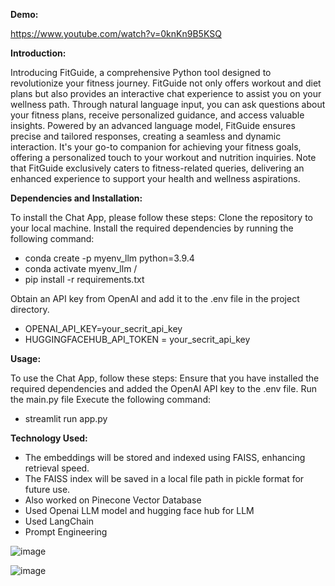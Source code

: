 
**Demo:**

https://www.youtube.com/watch?v=0knKn9B5KSQ

**Introduction:**

Introducing FitGuide, a comprehensive Python tool designed to revolutionize your fitness journey. FitGuide not only offers workout and diet plans but also provides an interactive chat experience to assist you on your wellness path. Through natural language input, you can ask questions about your fitness plans, receive personalized guidance, and access valuable insights. Powered by an advanced language model, FitGuide ensures precise and tailored responses, creating a seamless and dynamic interaction. It's your go-to companion for achieving your fitness goals, offering a personalized touch to your workout and nutrition inquiries. Note that FitGuide exclusively caters to fitness-related queries, delivering an enhanced experience to support your health and wellness aspirations.

**Dependencies and Installation:**

To install the Chat App, please follow these steps:
Clone the repository to your local machine.
Install the required dependencies by running the following command:
- conda create -p myenv_llm python=3.9.4
- conda activate myenv_llm /
- pip install -r requirements.txt

Obtain an API key from OpenAI and add it to the .env file in the project directory.
- OPENAI_API_KEY=your_secrit_api_key
- HUGGINGFACEHUB_API_TOKEN = your_secrit_api_key


**Usage:**

To use the Chat App, follow these steps:
Ensure that you have installed the required dependencies and added the OpenAI API key to the .env file.
Run the main.py file Execute the following command:
- streamlit run app.py


**Technology Used:**

- The embeddings will be stored and indexed using FAISS, enhancing retrieval speed.
- The FAISS index will be saved in a local file path in pickle format for future use.
- Also worked on Pinecone Vector Database
- Used Openai LLM model and hugging face hub for LLM 
- Used LangChain
- Prompt Engineering

 

 
![image](https://github.com/OmkarNaik10/FITGPT_LLM/assets/46419836/5b7526e4-cc12-4c16-82de-29b0b59671ce)

![image](https://github.com/OmkarNaik10/FITGPT_LLM/assets/46419836/1962e42e-7c35-4b89-9fb8-9c635a08c0cc)

